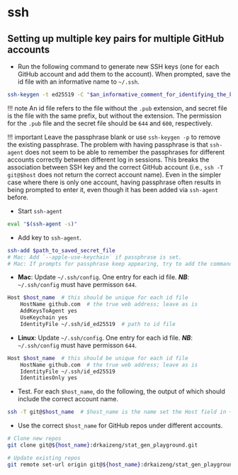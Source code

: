 # ssh

## Setting up multiple key pairs for multiple GitHub accounts
- Run the following command to generate new SSH keys (one for each GitHub account and add them to the account). When prompted, save the id file with an informative name to `~/.ssh`. 
```bash
ssh-keygen -t ed25519 -C "$an_informative_comment_for_identifying_the_key"
```
!!! note
    An id file refers to the file without the `.pub` extension, and secret file is the file with the same prefix, but without the extension. The permission for the `.pub` file and the secret file should be `644` and `600`, respectively.

!!! important
    Leave the passphrase blank or use `ssh-keygen -p` to remove the existing passphrase. The problem with having passphrase is that `ssh-agent` does not seem to be able to remember the passphrases for different accounts correctly between different log in sessions. This breaks the association between SSH key and the correct GitHub account (i.e., `ssh -T git@$host` does not return the correct account name). Even in the simpler case where there is only one account, having passphrase often results in being prompted to enter it, even though it has been added via `ssh-agent` before.

- Start `ssh-agent`
```bash
eval "$(ssh-agent -s)"
```

- Add key to `ssh-agent`. 
```bash
ssh-add $path_to_saved_secret_file
# Mac: Add `--apple-use-keychain` if passphrase is set. 
# Mac: If prompts for passphrase keep appearing, try to add the command to `~/.zshrc` or `~/.bashrc`.
```

- **Mac**: Update `~/.ssh/config`. One entry for each id file. ***NB***: `~/.ssh/config` must have permisson `644`.
```bash
Host $host_name  # this should be unique for each id file 
    HostName github.com  # the true web address; leave as is
    AddKeysToAgent yes
    UseKeychain yes
    IdentityFile ~/.ssh/id_ed25519  # path to id file
```

- **Linux**: Update `~/.ssh/config`. One entry for each id file. ***NB***: `~/.ssh/config` must have permisson `644`.
```bash
Host $host_name  # this should be unique for each id file 
    HostName github.com  # the true web address; leave as is
    IdentityFile ~/.ssh/id_ed25519
    IdentitiesOnly yes
```

- Test. For each `$host_name`, do the following, the output of which should include the correct account name.
```bash
ssh -T git@$host_name  # $host_name is the name set the Host field in ~/.ssh/config
```

- Use the correct `$host_name` for GitHub repos under different accounts.
```bash
# Clone new repos
git clone git@${host_name}:drkaizeng/stat_gen_playground.git

# Update existing repos
git remote set-url origin git@${host_name}:drkaizeng/stat_gen_playground.git
```